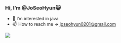 ###  Hi, I’m @JoSeoHyun😺
- 👀 I’m interested in java
- 📫 How to reach me -> joseohyun0201@gmail.com

<img src="https://img.shields.io/badge/Java-007396?style=flat-square&logo=java&logoColor=white"/>



<!---
- 👩‍💻 My development blog -> seohyunz.github.io

seohyunz/seohyunz is a ✨ special ✨ repository because its `README.md` (this file) appears on your GitHub profile.
You can click the Preview link to take a look at your changes.
--->
